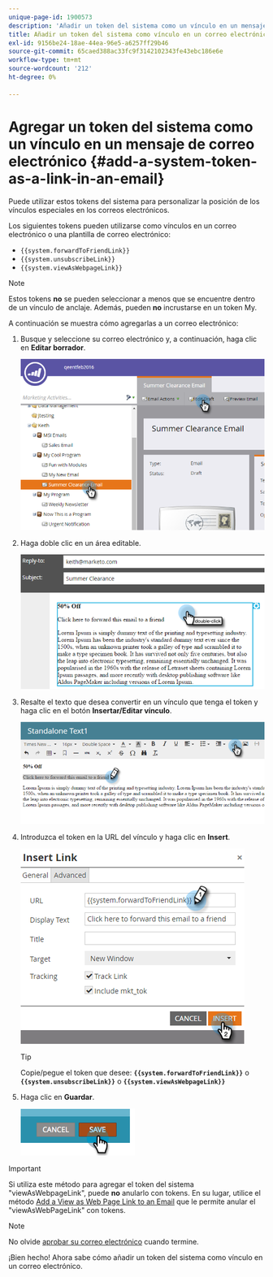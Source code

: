 ```yaml
---
unique-page-id: 1900573
description: 'Añadir un token del sistema como un vínculo en un mensaje de correo electrónico: Marketo Docs: documentación del producto'
title: Añadir un token del sistema como vínculo en un correo electrónico
exl-id: 9156be24-18ae-44ea-96e5-a6257ff29b46
source-git-commit: 65caed388ac33fc9f3142102343fe43ebc186e6e
workflow-type: tm+mt
source-wordcount: '212'
ht-degree: 0%

---
```


# Agregar un token del sistema como un vínculo en un mensaje de correo electrónico {#add-a-system-token-as-a-link-in-an-email}

Puede utilizar estos tokens del sistema para personalizar la posición de los vínculos especiales en los correos electrónicos.

Los siguientes tokens pueden utilizarse como vínculos en un correo electrónico o una plantilla de correo electrónico:

* `{{system.forwardToFriendLink}}`
* `{{system.unsubscribeLink}}`
* `{{system.viewAsWebpageLink}}`

>[!NOTE]
>
>Estos tokens **no** se pueden seleccionar a menos que se encuentre dentro de un vínculo de anclaje. Además, pueden **no** incrustarse en un token My.

A continuación se muestra cómo agregarlas a un correo electrónico:

1. Busque y seleccione su correo electrónico y, a continuación, haga clic en **Editar borrador**.

   ![](assets/one-1.png)

1. Haga doble clic en un área editable.

   ![](assets/two-1.png)

1. Resalte el texto que desea convertir en un vínculo que tenga el token y haga clic en el botón **Insertar/Editar vínculo**.

   ![](assets/three-1.png)

1. Introduzca el token en la URL del vínculo y haga clic en **Insert**.

   ![](assets/four-1.png)

   >[!TIP]
   >
   >Copie/pegue el token que desee: **`{{system.forwardToFriendLink}}`** o **`{{system.unsubscribeLink}}`** o **`{{system.viewAsWebpageLink}}`**

1. Haga clic en **Guardar**.

   ![](assets/image2014-9-17-22-3a12-3a17.png)

>[!IMPORTANT]
>
>Si utiliza este método para agregar el token del sistema &quot;viewAsWebpageLink&quot;, puede **no** anularlo con tokens. En su lugar, utilice el método [Add a View as Web Page Link to an Email](/help/marketo/product-docs/email-marketing/general/functions-in-the-editor/add-a-view-as-web-page-link-to-an-email.md) que le permite anular el &quot;viewAsWebPageLink&quot; con tokens.

>[!NOTE]
>
>No olvide [aprobar su correo electrónico](/help/marketo/product-docs/email-marketing/general/creating-an-email/approve-an-email.md) cuando termine.

¡Bien hecho! Ahora sabe cómo añadir un token del sistema como vínculo en un correo electrónico.
